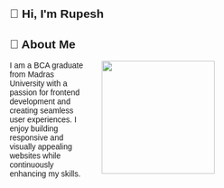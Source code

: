 

<!DOCTYPE html>
<html lang="en">
<head>
  <meta charset="UTF-8">
  <meta name="viewport" content="width=device-width, initial-scale=1.0">
<!--   <title>Document</title> -->
</head>
<body style="margin: 0;padding: 0;box-sizing:border-box;min-height: 100%;">
  <div style="padding: 30px;" class="container">
    <div class="intro" style="font-family: 'Lucida Sans', 'Lucida Sans Regular', 'Lucida Grande', 'Lucida Sans Unicode', Geneva, Verdana, sans-serif;" class="">
      <div class="heading">
        <h2>👋 Hi, I'm Rupesh  </h2>
      </div>
      <div  class="about">
        <h2>🌟 About Me</h2>
        <div style="display: flex;gap: 30px;" class="ab">
        <div style="width: 30%;" class="about-me">
          I am a BCA graduate from Madras University with a passion for frontend development and creating seamless user experiences.
           I enjoy building responsive and visually appealing websites while continuously enhancing my skills.  
        </div>
        <div class="img">
          <img width="200px" src="./whiteback1.jpg" alt="">
        </div>
        </div>
      </div>
    </div>
  </div>
</body>
</html>

